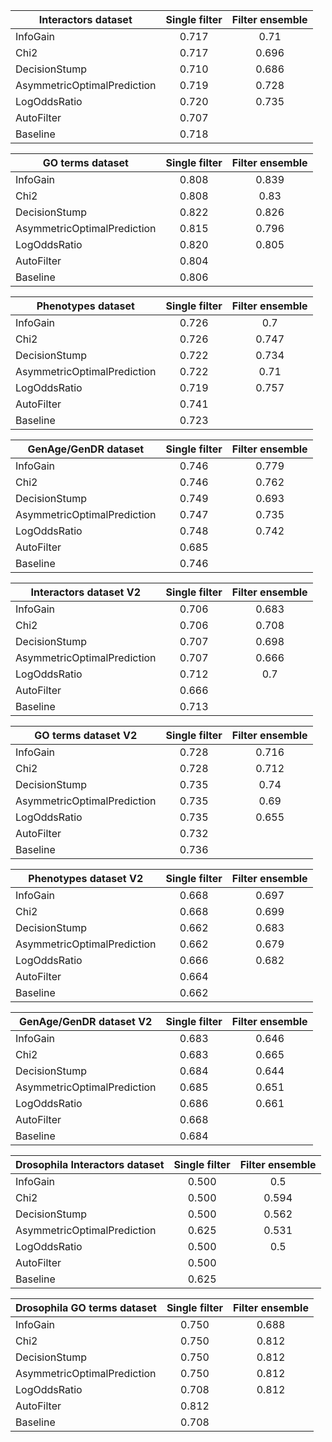 Interactors dataset | Single filter | Filter ensemble
--- | :---: | :---:
InfoGain | 0.717 | 0.71
Chi2 | 0.717 | 0.696
DecisionStump | 0.710 | 0.686
AsymmetricOptimalPrediction | 0.719 | 0.728
LogOddsRatio | 0.720 | 0.735
AutoFilter | 0.707 | 
Baseline | 0.718 | 

GO terms dataset | Single filter | Filter ensemble
--- | :---: | :---:
InfoGain | 0.808 | 0.839
Chi2 | 0.808 | 0.83
DecisionStump | 0.822 | 0.826
AsymmetricOptimalPrediction | 0.815 | 0.796
LogOddsRatio | 0.820 | 0.805
AutoFilter | 0.804 | 
Baseline | 0.806 | 

Phenotypes dataset | Single filter | Filter ensemble
--- | :---: | :---:
InfoGain | 0.726 | 0.7
Chi2 | 0.726 | 0.747
DecisionStump | 0.722 | 0.734
AsymmetricOptimalPrediction | 0.722 | 0.71
LogOddsRatio | 0.719 | 0.757
AutoFilter | 0.741 | 
Baseline | 0.723 | 

GenAge/GenDR dataset | Single filter | Filter ensemble
--- | :---: | :---:
InfoGain | 0.746 | 0.779
Chi2 | 0.746 | 0.762
DecisionStump | 0.749 | 0.693
AsymmetricOptimalPrediction | 0.747 | 0.735
LogOddsRatio | 0.748 | 0.742
AutoFilter | 0.685 | 
Baseline | 0.746 | 

Interactors dataset V2 | Single filter | Filter ensemble
--- | :---: | :---:
InfoGain | 0.706 | 0.683
Chi2 | 0.706 | 0.708
DecisionStump | 0.707 | 0.698
AsymmetricOptimalPrediction | 0.707 | 0.666
LogOddsRatio | 0.712 | 0.7
AutoFilter | 0.666 | 
Baseline | 0.713 | 

GO terms dataset V2 | Single filter | Filter ensemble
--- | :---: | :---:
InfoGain | 0.728 | 0.716
Chi2 | 0.728 | 0.712
DecisionStump | 0.735 | 0.74
AsymmetricOptimalPrediction | 0.735 | 0.69
LogOddsRatio | 0.735 | 0.655
AutoFilter | 0.732 | 
Baseline | 0.736 | 

Phenotypes dataset V2 | Single filter | Filter ensemble
--- | :---: | :---:
InfoGain | 0.668 | 0.697
Chi2 | 0.668 | 0.699
DecisionStump | 0.662 | 0.683
AsymmetricOptimalPrediction | 0.662 | 0.679
LogOddsRatio | 0.666 | 0.682
AutoFilter | 0.664 | 
Baseline | 0.662 | 

GenAge/GenDR dataset V2 | Single filter | Filter ensemble
--- | :---: | :---:
InfoGain | 0.683 | 0.646
Chi2 | 0.683 | 0.665
DecisionStump | 0.684 | 0.644
AsymmetricOptimalPrediction | 0.685 | 0.651
LogOddsRatio | 0.686 | 0.661
AutoFilter | 0.668 | 
Baseline | 0.684 | 

Drosophila Interactors dataset | Single filter | Filter ensemble
--- | :---: | :---:
InfoGain | 0.500 | 0.5
Chi2 | 0.500 | 0.594
DecisionStump | 0.500 | 0.562
AsymmetricOptimalPrediction | 0.625 | 0.531
LogOddsRatio | 0.500 | 0.5
AutoFilter | 0.500 | 
Baseline | 0.625 | 

Drosophila GO terms dataset | Single filter | Filter ensemble
--- | :---: | :---:
InfoGain | 0.750 | 0.688
Chi2 | 0.750 | 0.812
DecisionStump | 0.750 | 0.812
AsymmetricOptimalPrediction | 0.750 | 0.812
LogOddsRatio | 0.708 | 0.812
AutoFilter | 0.812 | 
Baseline | 0.708 | 